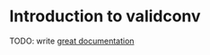 # Introduction to validconv

TODO: write [great documentation](http://jacobian.org/writing/what-to-write/)
